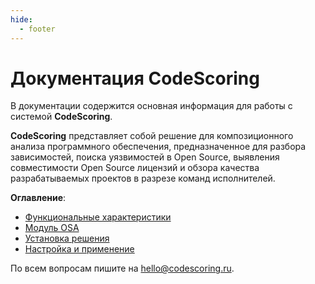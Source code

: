 ```yaml
---
hide:
  - footer
---
```

# Документация CodeScoring

В документации содержится основная информация для работы с системой **CodeScoring**.

**CodeScoring** представляет собой решение для композиционного анализа программного обеспечения, предназначенное для разбора зависимостей, поиска уязвимостей в Open Source, выявления совместимости Open Source лицензий и обзора качества разрабатываемых проектов в разрезе команд исполнителей.

**Оглавление**:

 - [Функциональные характеристики](functionality)
 - [Модуль OSA](osa)
 - [Установка решения](on-premise/installation)
 - [Настройка и применение](on-premise/how-to/activation)

По всем вопросам пишите на <hello@codescoring.ru>.

